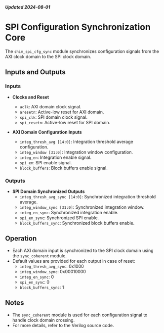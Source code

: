 ***Updated 2024-08-01***
# SPI Configuration Synchronization Core

The `shim_spi_cfg_sync` module synchronizes configuration signals from the AXI clock domain to the SPI clock domain.

## Inputs and Outputs

### Inputs

- **Clocks and Reset**
  - `aclk`: AXI domain clock signal.
  - `aresetn`: Active-low reset for AXI domain.
  - `spi_clk`: SPI domain clock signal.
  - `spi_resetn`: Active-low reset for SPI domain.

- **AXI Domain Configuration Inputs**
  - `integ_thresh_avg [14:0]`: Integration threshold average configuration.
  - `integ_window [31:0]`: Integration window configuration.
  - `integ_en`: Integration enable signal.
  - `spi_en`: SPI enable signal.
  - `block_buffers`: Block buffers enable signal.

### Outputs

- **SPI Domain Synchronized Outputs**
  - `integ_thresh_avg_sync [14:0]`: Synchronized integration threshold average.
  - `integ_window_sync [31:0]`: Synchronized integration window.
  - `integ_en_sync`: Synchronized integration enable.
  - `spi_en_sync`: Synchronized SPI enable.
  - `block_buffers_sync`: Synchronized block buffers enable.

## Operation

- Each AXI domain input is synchronized to the SPI clock domain using the `sync_coherent` module.
- Default values are provided for each output in case of reset:
  - `integ_thresh_avg_sync`: 0x1000
  - `integ_window_sync`: 0x00010000
  - `integ_en_sync`: 0
  - `spi_en_sync`: 0
  - `block_buffers_sync`: 1

## Notes

- The `sync_coherent` module is used for each configuration signal to handle clock domain crossing.
- For more details, refer to the Verilog source code.
